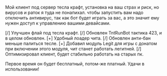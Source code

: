 Мой клиент под сервер тесла крафт, установка на ваш страх и риск, 
но вирусов и раток я туда не понапихал.
чтобы запустить вам надо отключить антивирус, 
так как бот будет играть за вас, а это значит ему нужен доступ к управлению вашими девайсами. 


[/] Улучшен флай под тесла крафт.
[/] Обновлен TntRunBot тактика 423, и в целом обновлен.
[+] Удобный лоадер чита.
[/] Обновлен анти-бан меньше палиться тесле.
[+] Добавил модуль Legit для игры с донатом при включении этого модуля, чит станет работать легитней.
[/] Оптимизировал клиент, будет стабильно работать на старых пк.


Первое время он будет бесплатный, потом-же платный.
Удачи в использовании!
